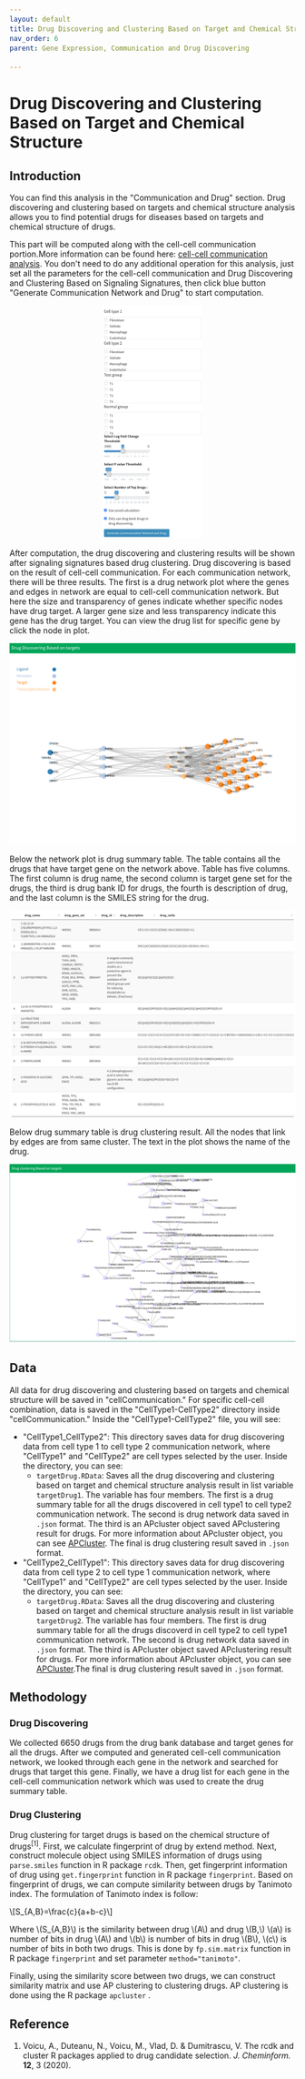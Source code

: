 ```yaml
---
layout: default
title: Drug Discovering and Clustering Based on Target and Chemical Structure
nav_order: 6
parent: Gene Expression, Communication and Drug Discovering

---
```


# Drug Discovering and Clustering Based on Target and Chemical Structure

## Introduction

You can find this analysis in the "Communication and Drug" section. Drug discovering and clustering based on targets and chemical structure analysis allows you to find potential drugs for diseases based on targets and chemical structure of drugs.

This part will be computed along with the cell-cell communication portion.More information can be found here: [cell-cell communication analysis](/cell-cellCommunication.md). You don't need to do any additional operation for this analysis, just set all the parameters for the cell-cell communication and Drug Discovering and Clustering Based on Signaling Signatures, then click blue button  "Generate Communication Network and Drug" to start computation.

<p align="center"><img src="pic/downstreamNetwork.png" alt="downstreamNetwork" style="zoom:40%;" /></p>

After computation, the drug discovering and clustering results will be shown after signaling signatures based drug clustering. Drug discovering is based on the result of cell-cell communication. For each communication network, there will be three results. The first is a drug network plot where the genes and edges in network are equal to cell-cell communication network. But here the size and transparency of genes indicate whether specific nodes have drug target. A larger gene size and less transparency indicate this gene has the drug target. You can view the drug list for specific gene by click the node in plot. 

<p align="center"><img src="pic/targetDrugNetwork.png" alt="targetDrugNetwork" style="zoom:67%;" /></p>

Below the network plot is drug summary table. The table contains all the drugs that have target gene on the network above. Table has five columns. The first column is drug name, the second column is target gene set for the drugs, the third is drug bank ID for drugs, the fourth is description of drug, and the last column is the SMILES string for the drug.

<p align="center"><img src="pic/targetDrugTable.png" alt="targetDrugTable" style="zoom:50%;" /></p>

Below drug summary table is drug clustering result.  All the nodes that link by edges are from same cluster. The text in the plot shows the name of the drug.

<p align="center"><img src="pic/targetDrugClustering.png" alt="targetDrugClustering" style="zoom:50%;" /></p>

## Data

All data for drug discovering and clustering based on targets and chemical structure will be saved in "cellCommunication." For specific cell-cell combination, data is saved in the "CellType1-CellType2" directory inside "cellCommunication." Inside the "CellType1-CellType2" file, you will see:

* "CellType1_CellType2": This directory saves data for drug discovering data from cell type 1 to cell type 2 communication network, where "CellType1" and  "CellType2" are cell types selected by the user. Inside the directory,  you can see:
  * `targetDrug.RData`: Saves all the drug discovering and clustering based on target and chemical structure analysis result in list variable `targetDrug1`. The variable has four members. The first is a drug summary table for all the drugs discovered in cell type1 to cell type2 communication network. The second is drug network data saved in `.json` format. The third is an APcluster object saved APclustering result for drugs. For more information about APcluster object, you can see [APCluster](https://cran.r-project.org/web/packages/apcluster/vignettes/apcluster.pdf). The final is drug clustering result saved in `.json` format.
* "CellType2_CellType1": This directory saves data for drug discovering data from cell type 2 to cell type 1 communication network, where "CellType1" and  "CellType2" are cell types selected by the user. Inside the directory,  you can see:
  * `targetDrug.RData`: Saves all the drug discovering and clustering based on target and chemical structure analysis result in list variable `targetDrug2`. The variable has four members. The first is drug summary table for all the drugs discoverd in cell type2 to cell type1 communication network. The second is drug network data saved in `.json` format. The third is APcluster object saved APclustering result for drugs. For more information about APcluster object, you can see [APCluster](https://cran.r-project.org/web/packages/apcluster/vignettes/apcluster.pdf).The final is drug clustering result saved in `.json` format.

## Methodology

### Drug Discovering

 We collected 6650 drugs from the drug bank database and target genes for all the drugs. After we computed and generated cell-cell communication network, we looked through each gene in the network and searched for drugs that target this gene. Finally, we have a drug list for each gene in the cell-cell communication network which was used to create the drug summary table.

### Drug Clustering

Drug clustering for target drugs is based on the chemical structure of drugs<sup>[1]</sup>. First, we calculate fingerprint of drug by extend method. Next, construct molecule object using SMILES information of drugs using `parse.smiles` function in R package `rcdk`. Then, get fingerprint information of drug using `get.fingerprint` function in R package `fingerprint`.  Based on fingerprint of drugs, we can compute similarity between drugs by Tanimoto index. The formulation of Tanimoto index is follow:

\\[S_{A,B}=\frac{c}{a+b-c}\\]

Where \\(S_{A,B}\\) is the similarity between drug \\(A​\\) and drug \\(B​,\\) \\(a​\\) is number of bits in drug \\(A\\)​ and \\(b\\) is number of bits in drug \\(B\\)​, \\(c\\) is number of bits in both two drugs. This is done by `fp.sim.matrix` function in R package `fingerprint` and set parameter `method="tanimoto"`.

Finally, using the similarity score between two drugs, we can construct similarity matrix and use AP clustering to clustering drugs. AP clustering is done using the R package `apcluster` .

## Reference

1. Voicu, A., Duteanu, N., Voicu, M., Vlad, D. & Dumitrascu, V. The rcdk and cluster R packages applied to drug candidate selection. *J. Cheminform.* **12**, 3 (2020).

